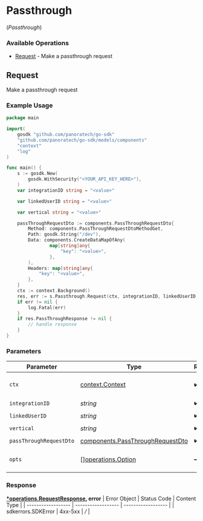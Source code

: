 # Passthrough
(*Passthrough*)

### Available Operations

* [Request](#request) - Make a passthrough request

## Request

Make a passthrough request

### Example Usage

```go
package main

import(
	gosdk "github.com/panoratech/go-sdk"
	"github.com/panoratech/go-sdk/models/components"
	"context"
	"log"
)

func main() {
    s := gosdk.New(
        gosdk.WithSecurity("<YOUR_API_KEY_HERE>"),
    )
    var integrationID string = "<value>"

    var linkedUserID string = "<value>"

    var vertical string = "<value>"

    passThroughRequestDto := components.PassThroughRequestDto{
        Method: components.PassThroughRequestDtoMethodGet,
        Path: gosdk.String("/dev"),
        Data: components.CreateDataMapOfAny(
                map[string]any{
                    "key": "<value>",
                },
        ),
        Headers: map[string]any{
            "key": "<value>",
        },
    }
    ctx := context.Background()
    res, err := s.Passthrough.Request(ctx, integrationID, linkedUserID, vertical, passThroughRequestDto)
    if err != nil {
        log.Fatal(err)
    }
    if res.PassThroughResponse != nil {
        // handle response
    }
}
```

### Parameters

| Parameter                                                                            | Type                                                                                 | Required                                                                             | Description                                                                          |
| ------------------------------------------------------------------------------------ | ------------------------------------------------------------------------------------ | ------------------------------------------------------------------------------------ | ------------------------------------------------------------------------------------ |
| `ctx`                                                                                | [context.Context](https://pkg.go.dev/context#Context)                                | :heavy_check_mark:                                                                   | The context to use for the request.                                                  |
| `integrationID`                                                                      | *string*                                                                             | :heavy_check_mark:                                                                   | N/A                                                                                  |
| `linkedUserID`                                                                       | *string*                                                                             | :heavy_check_mark:                                                                   | N/A                                                                                  |
| `vertical`                                                                           | *string*                                                                             | :heavy_check_mark:                                                                   | N/A                                                                                  |
| `passThroughRequestDto`                                                              | [components.PassThroughRequestDto](../../models/components/passthroughrequestdto.md) | :heavy_check_mark:                                                                   | N/A                                                                                  |
| `opts`                                                                               | [][operations.Option](../../models/operations/option.md)                             | :heavy_minus_sign:                                                                   | The options for this request.                                                        |


### Response

**[*operations.RequestResponse](../../models/operations/requestresponse.md), error**
| Error Object       | Status Code        | Content Type       |
| ------------------ | ------------------ | ------------------ |
| sdkerrors.SDKError | 4xx-5xx            | */*                |
